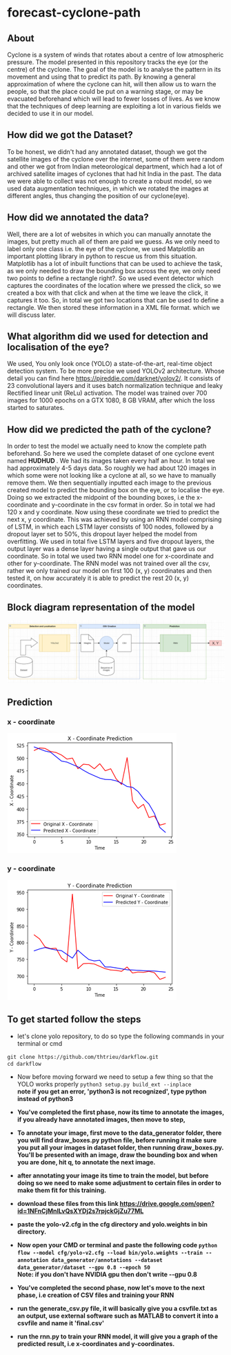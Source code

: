 # forecast-cyclone-path

## About
Cyclone is a system of winds that rotates about a centre of low atmospheric pressure. The model presented in this repository tracks the eye (or the centre) of the cyclone. The goal of the model is to analyse the pattern in its movement and using that to predict its path.
By knowing a general approximation of where the cyclone can hit, will then allow us to warn the people, so that the place could be put on a warning stage, or may be evacuated beforehand which will lead to fewer losses of lives.
As we know that the techniques of deep learning are exploiting a lot in various fields we decided to use it in our model.

## How did we got the Dataset?
To be honest, we didn't had any annotated dataset, though we got the satellite images of the cyclone over the internet, some of them were random and other we got from Indian meteorological department, which had a lot of archived satellite images of cyclones that had hit India in the past.
The data we were able to collect was not enough to create a robust model, so we used data augmentation techniques, in which we rotated the images at different angles, thus changing the position of our cyclone(eye).

## How did we annotated the data?
Well, there are a lot of websites in which you can manually annotate the images, but pretty much all of them are paid we guess. As we only need to label only one class i.e. the eye of the cyclone, we used Matplotlib an important plotting library in python to rescue us from this situation.
Matplotlib has a lot of inbuilt functions that can be used to achieve the task, as we only needed to draw the bounding box across the eye, we only need two points to define a rectangle right?. So we used event detector which captures the coordinates of the location where we pressed the click, so we created a box with that click and when at the time we leave the click, it captures it too. So, in total we got two locations that can be used to define a rectangle.
We then stored these information in a XML file format. which we will discuss later.

## What algorithm did we used for detection and localisation of the eye?
We used, You only look once (YOLO) a state-of-the-art, real-time object detection system. To be more precise we used YOLOv2 architecture. Whose detail you can find here https://pjreddie.com/darknet/yolov2/. It consists of 23 convolutional layers and it uses batch normalization technique and leaky Rectified linear unit (ReLu) activation. The model was trained over 700 images for 1000 epochs on a GTX 1080, 8 GB VRAM, after which the loss started to saturates.

## How did we predicted the path of the cyclone?
In order to test the model we actually need to know the complete path beforehand. So here we used the complete dataset of one cyclone event named <b> HUDHUD </b>. We had its images taken every half an hour. In total we had approximately 4-5 days data. So roughly we had about 120 images in which some were not looking like a cyclone at all, so we have to manually remove them. We then sequentially inputted each image to the previous created model to predict the bounding box on the eye, or to localise the eye. Doing so we extracted the midpoint of the bounding boxes, i.e the x-coordinate and y-coordinate in the csv format in order. So in total we had 120 x and y coordinate. Now using these coordinate we tried to predict the next x, y coordinate.
This was achieved by using an RNN model comprising of LSTM, in which each LSTM layer consists of 100 nodes, followed by a dropout layer set to 50%, this dropout layer helped the model from overfitting. We used in total five LSTM layers and five dropout layers, the output layer was a dense layer having a single output that gave us our coordinate. So in total we used two RNN model one for x-coordinate and other for y-coordinate.
The RNN model was not trained over all the csv, rather we only trained our model on first 100 (x, y) coordinates and then tested it, on how accurately it is able to predict the rest 20 (x, y) coordinates.

## Block diagram representation of the model
 ![Block Diagram](https://github.com/KishanChandravanshi/forecast-cyclone-path/blob/master/tmp/block.png)

## Prediction

### x - coordinate
 ![x-coordinate prediction](https://github.com/KishanChandravanshi/forecast-cyclone-path/blob/master/tmp/x_coordinate.png)
### y - coordinate
 ![x-coordinate prediction](https://github.com/KishanChandravanshi/forecast-cyclone-path/blob/master/tmp/y_coordinate.png)

## To get started follow the steps
* let's clone yolo repository, to do so type the following commands in your terminal or cmd
```
git clone https://github.com/thtrieu/darkflow.git
cd darkflow
```
* Now before moving forward we need to setup a few thing so that the YOLO works properly
`python3 setup.py build_ext --inplace`
<br> <b> note if you get an error, 'python3 is not recognized', type python instead of python3
* You've completed the first phase, now its time to annotate the images, if you already have annotated images, then move to step,
* To annotate your image, first move to the data_generator folder, there you will find draw_boxes.py python file, before running it make sure you put all your images in dataset folder, then running draw_boxes.py. You'll be presented with an image, draw the bounding box and when you are done, hit q, to annotate the next image.
* after annotating your image its time to train the model, but before doing so we need to make some adjustment to certain files in order to make them fit for this training.
* download these files from this link https://drive.google.com/open?id=1NFnCjMnILvQsXYDj2s7rpjckGjZu77ML
* paste the yolo-v2.cfg in the cfg directory and yolo.weights in bin directory.
* Now open your CMD or terminal and paste the following code
`python flow --model cfg/yolo-v2.cfg --load bin/yolo.weights --train --annotation data_generator/annotations --dataset data_generator/dataset --gpu 0.8 --epoch 50`
<br> <b> Note: if you don't have NVIDIA gpu then don't write --gpu 0.8 </b>

* You've completed the second phase, now let's move to the next phase, i.e creation of CSV files and training your RNN
* run the generate_csv.py file, it will basically give you a csvfile.txt as an output, use external software such as MATLAB to convert it into a csvfile and name it 'final.csv'
* run the <b>rnn.py</b> to train your RNN model, it will give you a graph of the predicted result, i.e x-coordinates and y-coordinates.
